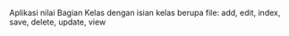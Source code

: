 Aplikasi nilai Bagian Kelas
dengan isian kelas berupa file:
add, edit, index, save, delete, update, view
